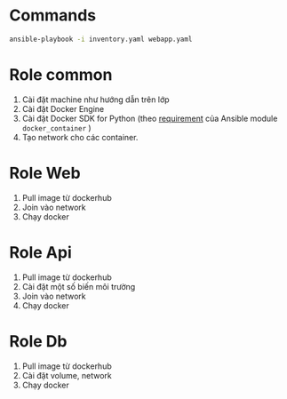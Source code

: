 # Commands
```bash
ansible-playbook -i inventory.yaml webapp.yaml
```
# Role common
1. Cài đặt machine như hướng dẫn trên lớp
2. Cài đặt Docker Engine
3. Cài đặt Docker SDK for Python (theo [requirement](https://docs.ansible.com/ansible/2.9/modules/docker_container_module.html) của Ansible module `docker_container`  )
4. Tạo network cho các container.

# Role Web
1. Pull image từ dockerhub 
2. Join vào network 
3. Chạy docker

# Role Api
1. Pull image từ dockerhub
2. Cài đặt một số biến môi trường
3. Join vào network
4. Chạy docker

# Role Db
1. Pull image từ dockerhub
2. Cài đặt volume, network
3. Chạy docker